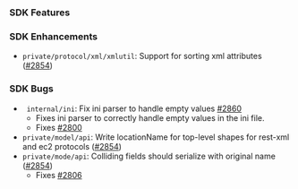 ### SDK Features

### SDK Enhancements
* `private/protocol/xml/xmlutil`: Support for sorting xml attributes ([#2854](https://github.com/aws/aws-sdk-go/pull/2854))

### SDK Bugs
* ` internal/ini`: Fix ini parser to handle empty values [#2860](https://github.com/aws/aws-sdk-go/pull/2860)
  * Fixes ini parser to correctly handle empty values in the ini file.
  * Fixes [#2800](https://github.com/aws/aws-sdk-go/issues/2800) 
* `private/model/api`: Write locationName for top-level shapes for rest-xml and ec2 protocols ([#2854](https://github.com/aws/aws-sdk-go/pull/2854))
* `private/mode/api`: Colliding fields should serialize with original name ([#2854](https://github.com/aws/aws-sdk-go/pull/2854))
  * Fixes [#2806](https://github.com/aws/aws-sdk-go/issues/2806) 

